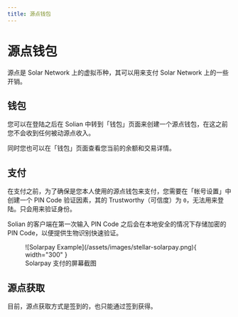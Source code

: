 ```yaml
---
title: 源点钱包
---
```


# 源点钱包

源点是 Solar Network 上的虚拟币种，其可以用来支付 Solar Network 上的一些开销。

## 钱包

您可以在登陆之后在 Solian 中转到「钱包」页面来创建一个源点钱包，在这之前您不会收到任何被动源点收入。

同时您也可以在「钱包」页面查看您当前的余额和交易详情。

## 支付

在支付之前，为了确保是您本人使用的源点钱包来支付，您需要在「帐号设置」中创建一个 PIN Code 验证因素，其的 Trustworthy（可信度）为 `0`，无法用来登陆。只会用来验证身份。

Solian 的客户端在第一次输入 PIN Code 之后会在本地安全的情况下存储加密的 PIN Code，以便提供生物识别快速验证。

<figure markdown="span">
  ![Solarpay Example](/assets/images/stellar-solarpay.png){ width="300" }
  <figcaption>Solarpay 支付的屏幕截图</figcaption>
</figure>

## 源点获取

目前，源点获取方式是签到的，也只能通过签到获得。
